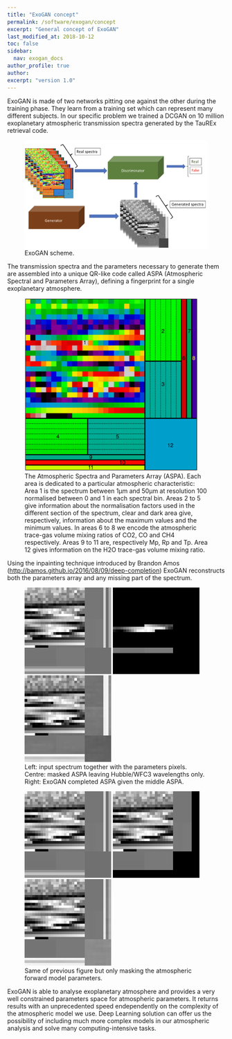 ```yaml
---
title: "ExoGAN concept"
permalink: /software/exogan/concept
excerpt: "General concept of ExoGAN"
last_modified_at: 2018-10-12
toc: false
sidebar:
  nav: exogan_docs
author_profile: true
author: 
excerpt: "version 1.0"
---
```


ExoGAN is made of two networks pitting one against the other during the training phase. They learn from a training set which can represent many different subjects. In our specific problem we trained a DCGAN on 10 million exoplanetary atmospheric transmission spectra generated by the TauREx retrieval code.

<figure>
	 <img src="../../assets/images/gan_schema.png" alt="ganschema" style="float: left; margin: auto;" />
     <figcaption>ExoGAN scheme.</figcaption>
</figure>

The transmission spectra and the parameters necessary to generate them are assembled into a unique QR-like code called ASPA (Atmospheric Spectral and Parameters Array), defining a fingerprint for a single exoplanetary atmosphere.


<figure>
	 <img src="../../assets/images/train_image2.png" alt="train_image" style="margin: auto;width:400px;height:400px;"/>
     <figcaption>The Atmospheric Spectra and Parameters Array (ASPA). Each area is dedicated to a particular atmospheric characteristic: Area 1 is the spectrum between 1µm and 50µm at resolution 100 normalised between 0 and 1 in each spectral bin. Areas 2 to 5 give information about the normalisation factors used in the different section of the spectrum, clear and dark area give, respectively, information about the maximum values and the minimum values. In areas 6 to 8 we encode the atmospheric trace-gas volume mixing ratios of CO2, CO and CH4 respectively. Areas 9 to 11 are, respectively Mp, Rp and Tp. Area 12 gives information on the H2O trace-gas volume mixing ratio.</figcaption>
</figure>

Using the inpainting technique introduced by Brandon Amos (<http://bamos.github.io/2016/08/09/deep-completion>) ExoGAN reconstructs both the parameters array and any missing part of the spectrum. 

<figure>
	 <img src="../../assets/images/before_par.png" alt="beforew" style="margin: auto;width:200px;height:200px;"/>
	 <img src="../../assets/images/masked_wfc3.png" alt="maskedw" style="margin: auto;width:200px;height:200px;"/>
	 <img src="../../assets/images/predicted_wfc3.png" alt="predictedw" style="margin: auto;width:200px;height:200px;"/>
     <figcaption> Left: input spectrum together with the parameters pixels. Centre: masked ASPA leaving Hubble/WFC3 wavelengths only. Right: ExoGAN completed ASPA given the middle ASPA.</figcaption>
</figure>

<figure>
	 <img src="../../assets/images/before_par.png" alt="beforepar" style="margin: auto;width:200px;height:200px;"/>
	 <img src="../../assets/images/masked_par.png" alt="maskedpar" style="margin: auto;width:200px;height:200px;"/>
	 <img src="../../assets/images/predicted_par.png" alt="predictedpar" style="margin: auto;width:200px;height:200px;"/>
     <figcaption> Same of previous figure but only masking the atmospheric forward model parameters.</figcaption>
</figure>

ExoGAN is able to analyse exoplanetary atmosphere and provides a very well constrained parameters space for atmospheric parameters. It returns results with an unprecedented speed endependently on the complexity of the atmospheric model we use. Deep Learning solution can offer us the possibility of including much more complex models in our atmospheric analysis and solve many computing-intensive tasks.
